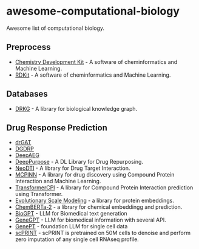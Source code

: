 # awesome-computational-biology

Awesome list of computational biology.

## Preprocess

- [Chemistry Development Kit](https://github.com/cdk/cdk) - A software of cheminformatics and Machine Learning.
- [RDKit](https://github.com/rdkit/rdkit) - A software of cheminformatics and Machine Learning.

## Databases

- [DRKG](https://github.com/gnn4dr/DRKG) - A library for biological knowledge graph.

## Drug Response Prediction

- [drGAT](https://github.com/inoue0426/drGAT)
- [DGDRP](https://github.com/minwoopak/heteronet)
- [DeepAEG](https://github.com/zhejiangzhuque/DeepAEG)
- [DeepPurpose](https://github.com/kexinhuang12345/DeepPurpose) - A DL Library for Drug Repurposing.
- [NeoDTI](https://github.com/FangpingWan/NeoDTI) - A library for Drug Target Interaction.
- [MCPINN](https://github.com/mhlee0903/multi_channels_PINN) - A library for drug discovery using Compound Protein Interaction and Machine Learning.
- [TransformerCPI](https://github.com/lifanchen-simm/transformerCPI) - A library for Compound Protein Interaction prediction using Transformer.
- [Evolutionary Scale Modeling](https://github.com/facebookresearch/esm) - a library for protein embeddings.
- [ChemBERTa-2](https://github.com/seyonechithrananda/bert-loves-chemistry) - a library for chemical embeddingg and prediction.
- [BioGPT](https://github.com/microsoft/BioGPT) - LLM for Biomedical text generation
- [GeneGPT](https://github.com/ncbi/GeneGPT) - LLM for biomedical information with several API.
- [GenePT](https://github.com/yiqunchen/GenePT) - foundation LLM for single cell data
- [scPRINT](https://github.com/cantinilab/scPRINT) - scPRINT is pretrained on 50M cells to denoise and perform zero imputation of any single cell RNAseq profile.
